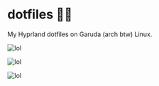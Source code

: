 # dotfiles 👻💟
My Hyprland dotfiles on Garuda (arch btw) Linux.

![lol](https://0x0.st/HP3q.png)

![lol](https://0x0.st/HP3a.png)

![lol](https://0x0.st/HP3j.png)

